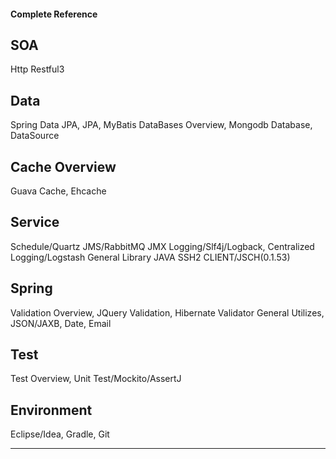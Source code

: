 #### Complete Reference ####
## SOA ##
Http Restful3

## Data ##
Spring Data JPA, JPA, MyBatis
DataBases Overview, Mongodb Database, DataSource

## Cache Overview ##
Guava Cache, Ehcache

## Service ##
Schedule/Quartz
JMS/RabbitMQ
JMX
Logging/Slf4j/Logback, Centralized Logging/Logstash
General Library
JAVA SSH2 CLIENT/JSCH(0.1.53)

## Spring ##
Validation Overview, JQuery Validation, Hibernate Validator
General Utilizes, JSON/JAXB, Date, Email

## Test ##
Test Overview, Unit Test/Mockito/AssertJ

## Environment ##
Eclipse/Idea, Gradle, Git

--------